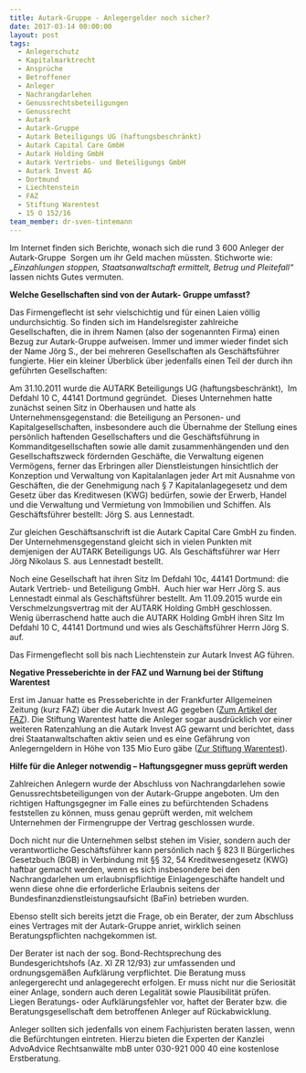 ```yaml
---
title: Autark-Gruppe - Anlegergelder noch sicher?
date: 2017-03-14 00:00:00
layout: post
tags:
  - Anlegerschutz
  - Kapitalmarktrecht
  - Ansprüche
  - Betroffener
  - Anleger
  - Nachrangdarlehen
  - Genussrechtsbeteiligungen
  - Genussrecht
  - Autark
  - Autark-Gruppe
  - Autark Beteiligungs UG (haftungsbeschränkt)
  - Autark Capital Care GmbH
  - Autark Holding GmbH
  - Autark Vertriebs- und Beteiligungs GmbH
  - Autark Invest AG
  - Dortmund
  - Liechtenstein
  - FAZ
  - Stiftung Warentest
  - 15 O 152/16
team_member: dr-sven-tintemann
---
```



Im Internet finden sich Berichte, wonach sich die rund 3 600 Anleger der Autark-Gruppe &nbsp;Sorgen um ihr Geld machen m&uuml;ssten. Stichworte wie: *„Einzahlungen stoppen, Staatsanwaltschaft ermittelt, Betrug und Pleitefall“* lassen nichts Gutes vermuten.

**Welche Gesellschaften sind von der Autark- Gruppe umfasst?**

Das Firmengeflecht ist sehr vielschichtig und f&uuml;r einen Laien v&ouml;llig undurchsichtig. So finden sich im Handelsregister zahlreiche Gesellschaften, die in ihrem Namen (also der sogenannten Firma) einen Bezug zur Autark-Gruppe aufweisen. Immer und immer wieder findet sich der Name J&ouml;rg S., der bei mehreren Gesellschaften als Gesch&auml;ftsf&uuml;hrer fungierte. Hier ein kleiner &Uuml;berblick &uuml;ber jedenfalls einen Teil der durch ihn gef&uuml;hrten Gesellschaften:

Am 31.10.2011 wurde die AUTARK Beteiligungs UG (haftungsbeschr&auml;nkt), &nbsp;Im Defdahl 10 C, 44141 Dortmund gegr&uuml;ndet.&nbsp; Dieses Unternehmen hatte zun&auml;chst seinen Sitz in Oberhausen und hatte als Unternehmensgegenstand: die Beteiligung an Personen- und Kapitalgesellschaften, insbesondere auch die &Uuml;bernahme der Stellung eines pers&ouml;nlich haftenden Gesellschafters und die Gesch&auml;ftsf&uuml;hrung in Kommanditgesellschaften sowie alle damit zusammenh&auml;ngenden und den Gesellschaftszweck f&ouml;rdernden Gesch&auml;fte, die Verwaltung eigenen Verm&ouml;gens, ferner das Erbringen aller Dienstleistungen hinsichtlich der Konzeption und Verwaltung von Kapitalanlagen jeder Art mit Ausnahme von Gesch&auml;ften, die der Genehmigung nach &sect; 7 Kapitalanlagegesetz und dem Gesetz &uuml;ber das Kreditwesen (KWG) bed&uuml;rfen, sowie der Erwerb, Handel und die Verwaltung und Vermietung von Immobilien und Schiffen. Als Gesch&auml;ftsf&uuml;hrer bestellt: J&ouml;rg S. aus Lennestadt.

Zur gleichen Gesch&auml;ftsanschrift ist die Autark Capital Care GmbH zu finden. Der Unternehmensgegenstand gleicht sich in vielen Punkten mit demjenigen der AUTARK Beteiligungs UG. Als Gesch&auml;ftsf&uuml;hrer war Herr J&ouml;rg Nikolaus S. aus Lennestadt bestellt.

Noch eine Gesellschaft hat ihren Sitz Im Defdahl 10c, 44141 Dortmund: die Autark Vertrieb- und Beteiligung GmbH.&nbsp; Auch hier war Herr J&ouml;rg S. aus Lennestadt einmal als Gesch&auml;ftsf&uuml;hrer bestellt. Am 11.09.2015 wurde ein Verschmelzungsvertrag mit der AUTARK Holding GmbH geschlossen. Wenig &uuml;berraschend hatte auch die AUTARK Holding GmbH ihren Sitz Im Defdahl 10 C, 44141 Dortmund und wies als Gesch&auml;ftsf&uuml;hrer Herrn J&ouml;rg S. auf.

Das Firmengeflecht soll bis nach Liechtenstein zur Autark Invest AG f&uuml;hren.

**Negative Presseberichte in der FAZ und Warnung bei der Stiftung Warentest**

Erst im Januar hatte es Presseberichte in der Frankfurter Allgemeinen Zeitung (kurz FAZ) &uuml;ber die Autark Invest AG gegeben ([Zum Artikel der FAZ](http://www.faz.net/aktuell/finanzen/anleihen-zinsen/stiftung-warentest-warnt-vor-autark-gruppe-14629872.html)). Die Stiftung Warentest hatte die Anleger sogar ausdr&uuml;cklich vor einer weiteren Ratenzahlung an die Autark Invest AG gewarnt und berichtet, dass drei Staatanwaltschaften aktiv seien und es eine Gef&auml;hrung von Anlegerngeldern in H&ouml;he von 135 Mio Euro g&auml;be ([Zur Stiftung Warentest](https://www.test.de/Autark-Group-AG-Anleger-sollten-Einzahlungen-stoppen-5121689-0/)).

**Hilfe f&uuml;r die Anleger notwendig – Haftungsgegner muss gepr&uuml;ft werden**

Zahlreichen Anlegern wurde der Abschluss von Nachrangdarlehen sowie Genussrechtsbeteiligungen von der Autark-Gruppe angeboten. Um den richtigen Haftungsgegner im Falle eines zu bef&uuml;rchtenden Schadens feststellen zu k&ouml;nnen, muss genau gepr&uuml;ft werden, mit welchem Unternehmen der Firmengruppe der Vertrag geschlossen wurde.

Doch nicht nur die Unternehmen selbst stehen im Visier, sondern auch der verantwortliche Gesch&auml;ftsf&uuml;hrer kann pers&ouml;nlich nach &sect; 823 II B&uuml;rgerliches Gesetzbuch (BGB) in Verbindung mit &sect;&sect; 32, 54 Kreditwesengesetz (KWG) haftbar gemacht werden, wenn es sich insbesondere bei den Nachrangdarlehen um erlaubnispflichtige Einlagengesch&auml;fte handelt und wenn diese ohne die erforderliche Erlaubnis seitens der Bundesfinanzdienstleistungsaufsicht (BaFin) betrieben wurden.

Ebenso stellt sich bereits jetzt die Frage, ob ein Berater, der zum Abschluss eines Vertrages mit der Autark-Gruppe anriet, wirklich seinen Beratungspflichten nachgekommen ist.

Der Berater ist nach der sog. Bond-Rechtsprechung des Bundesgerichtshofs (Az. XI ZR 12/93) zur umfassenden und ordnungsgem&auml;&szlig;en Aufkl&auml;rung verpflichtet. Die Beratung muss anlegergerecht und anlagegerecht erfolgen. Er muss nicht nur die Seriosit&auml;t einer Anlage, sondern auch deren Legalit&auml;t sowie Plausibilit&auml;t pr&uuml;fen. Liegen Beratungs- oder Aufkl&auml;rungsfehler vor, haftet der Berater bzw. die Beratungsgesellschaft dem betroffenen Anleger auf R&uuml;ckabwicklung.

Anleger sollten sich jedenfalls von einem Fachjuristen beraten lassen, wenn die Bef&uuml;rchtungen eintreten. Hierzu bieten die Experten der Kanzlei AdvoAdvice Rechtsanw&auml;lte mbB unter 030-921 000 40 eine kostenlose Erstberatung.
